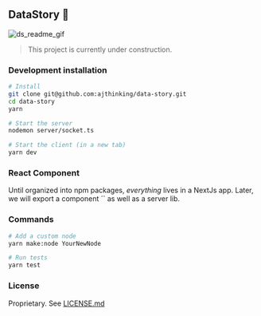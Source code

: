 ## DataStory :dizzy:

![ds_readme_gif](https://user-images.githubusercontent.com/3457668/229267838-b8dcc5cc-9639-4f95-962b-48eae8250d4e.gif)

> This project is currently under construction.

### Development installation
```bash
# Install
git clone git@github.com:ajthinking/data-story.git
cd data-story
yarn

# Start the server
nodemon server/socket.ts

# Start the client (in a new tab)
yarn dev
```

### React Component
Until organized into npm packages, *everything* lives in a NextJs app. Later, we will export a component ´<DataStory />` as well as a server lib.

### Commands
```bash
# Add a custom node
yarn make:node YourNewNode

# Run tests
yarn test
```

### License
Proprietary. See [LICENSE.md](/LICENSE.md)
